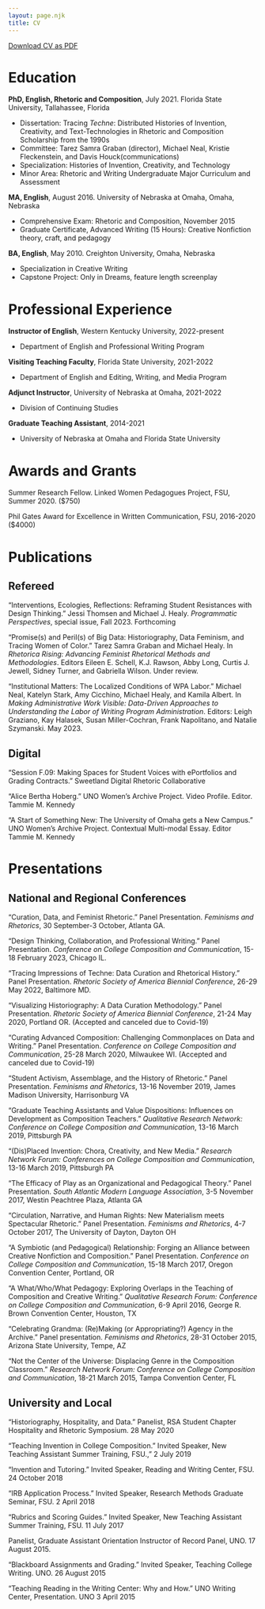 ```yaml
---
layout: page.njk
title: CV
---
```

[Download CV as PDF](/docs/healy_cv.pdf)

# Education
**PhD, English, Rhetoric and Composition**, July 2021. Florida State University, Tallahassee, Florida
- Dissertation: Tracing _Techne_: Distributed Histories of Invention, Creativity, and Text-Technologies in Rhetoric and Composition Scholarship from the 1990s
- Committee: Tarez Samra Graban (director), Michael Neal, Kristie Fleckenstein, and Davis Houck(communications)
- Specialization: Histories of Invention, Creativity, and Technology
- Minor Area: Rhetoric and Writing Undergraduate Major Curriculum and Assessment

**MA, English**, August 2016. University of Nebraska at Omaha, Omaha, Nebraska
- Comprehensive Exam: Rhetoric and Composition, November 2015
- Graduate Certificate, Advanced Writing (15 Hours): Creative Nonfiction theory, craft, and pedagogy

**BA, English**, May 2010. Creighton University, Omaha, Nebraska
- Specialization in Creative Writing
- Capstone Project: Only in Dreams, feature length screenplay

# Professional Experience
**Instructor of English**, Western Kentucky University, 2022-present
- Department of English and Professional Writing Program

**Visiting Teaching Faculty**, Florida State University, 2021-2022
- Department of English and Editing, Writing, and Media Program

**Adjunct Instructor**, University of Nebraska at Omaha, 2021-2022
- Division of Continuing Studies

**Graduate Teaching Assistant**, 2014-2021
- University of Nebraska at Omaha and Florida State University

# Awards and Grants
Summer Research Fellow. Linked Women Pedagogues Project, FSU, Summer 2020. ($750)

Phil Gates Award for Excellence in Written Communication, FSU, 2016-2020 ($4000)

# Publications
## Refereed
“Interventions, Ecologies, Reflections: Reframing Student Resistances with Design Thinking.” Jessi Thomsen and Michael J. Healy. *Programmatic Perspectives*, special issue, Fall 2023. Forthcoming

“Promise(s) and Peril(s) of Big Data: Historiography, Data Feminism, and Tracing Women of Color.” Tarez Samra Graban and Michael Healy. In _Rhetorica Rising: Advancing Feminist Rhetorical Methods and Methodologies_. Editors Eileen E. Schell, K.J. Rawson, Abby Long, Curtis J. Jewell, Sidney Turner, and Gabriella Wilson. Under review.

“Institutional Matters: The Localized Conditions of WPA Labor.” Michael Neal, Katelyn Stark, Amy Cicchino, Michael Healy, and Kamila Albert. In _Making Administrative Work Visible: Data-Driven Approaches to Understanding the Labor of Writing Program Administration_. Editors: Leigh Graziano, Kay Halasek, Susan Miller-Cochran, Frank Napolitano, and Natalie Szymanski. May 2023.

## Digital
“Session F.09: Making Spaces for Student Voices with ePortfolios and Grading Contracts.” Sweetland Digital Rhetoric Collaborative

“Alice Bertha Hoberg.” UNO Women’s Archive Project. Video Profile. Editor. Tammie M. Kennedy

“A Start of Something New: The University of Omaha gets a New Campus.” UNO Women’s Archive Project. Contextual Multi-modal Essay. Editor Tammie M. Kennedy

# Presentations
## National and Regional Conferences
“Curation, Data, and Feminist Rhetoric.” Panel Presentation. _Feminisms and Rhetorics_, 30 September-3 October, Atlanta GA.

“Design Thinking, Collaboration, and Professional Writing.” Panel Presentation. _Conference on College Composition and Communication_, 15-18 February 2023, Chicago IL.

“Tracing Impressions of Techne: Data Curation and Rhetorical History.” Panel Presentation. _Rhetoric Society of America Biennial Conference_, 26-29 May 2022, Baltimore MD.

“Visualizing Historiography: A Data Curation Methodology.” Panel Presentation. _Rhetoric Society of America Biennial Conference_, 21-24 May 2020, Portland OR. (Accepted and canceled due to Covid-19)

“Curating Advanced Composition: Challenging Commonplaces on Data and Writing.” Panel Presentation. _Conference on College Composition and Communication_, 25-28 March 2020, Milwaukee WI. (Accepted and canceled due to Covid-19)

“Student Activism, Assemblage, and the History of Rhetoric.” Panel Presentation. _Feminisms and Rhetorics_, 13-16 November 2019, James Madison University, Harrisonburg VA

“Graduate Teaching Assistants and Value Dispositions: Influences on Development as Composition Teachers.” _Qualitative Research Network: Conference on College Composition and Communication_, 13-16 March 2019, Pittsburgh PA

“(Dis)Placed Invention: Chora, Creativity, and New Media.” _Research Network Forum: Conferences on College Composition and Communication_, 13-16 March 2019, Pittsburgh PA

“The Efficacy of Play as an Organizational and Pedagogical Theory.” Panel Presentation. _South Atlantic Modern Language Association_, 3-5 November 2017, Westin Peachtree Plaza, Atlanta GA

“Circulation, Narrative, and Human Rights: New Materialism meets Spectacular Rhetoric.” Panel Presentation. _Feminisms and Rhetorics_, 4-7 October 2017, The University of Dayton, Dayton OH

“A Symbiotic (and Pedagogical) Relationship: Forging an Alliance between Creative Nonfiction and Composition.” Panel Presentation. _Conference on College Composition and Communication_, 15-18 March 2017, Oregon Convention Center, Portland, OR

“A What/Who/What Pedagogy: Exploring Overlaps in the Teaching of Composition and Creative Writing.” _Qualitative Research Forum: Conference on College Composition and Communication_, 6-9 April 2016, George R. Brown Convention Center, Houston, TX

“Celebrating Grandma: (Re)Making (or Appropriating?) Agency in the Archive.” Panel presentation. _Feminisms and Rhetorics_, 28-31 October 2015, Arizona State University, Tempe, AZ

“Not the Center of the Universe: Displacing Genre in the Composition Classroom.” _Research Network Forum: Conference on College Composition and Communication_, 18-21 March 2015, Tampa Convention Center, FL

## University and Local
“Historiography, Hospitality, and Data.” Panelist, RSA Student Chapter Hospitality and Rhetoric Symposium. 28 May 2020

“Teaching Invention in College Composition.” Invited Speaker, New Teaching Assistant Summer Training, FSU.,” 2 July 2019

“Invention and Tutoring.” Invited Speaker, Reading and Writing Center, FSU. 24 October 2018

“IRB Application Process.” Invited Speaker, Research Methods Graduate Seminar, FSU. 2 April 2018

“Rubrics and Scoring Guides.” Invited Speaker, New Teaching Assistant Summer Training, FSU. 11 July 2017

Panelist, Graduate Assistant Orientation Instructor of Record Panel, UNO. 17 August 2015.

“Blackboard Assignments and Grading.” Invited Speaker, Teaching College Writing. UNO. 26 August 2015

“Teaching Reading in the Writing Center: Why and How.” UNO Writing Center, Presentation. UNO 3 April 2015